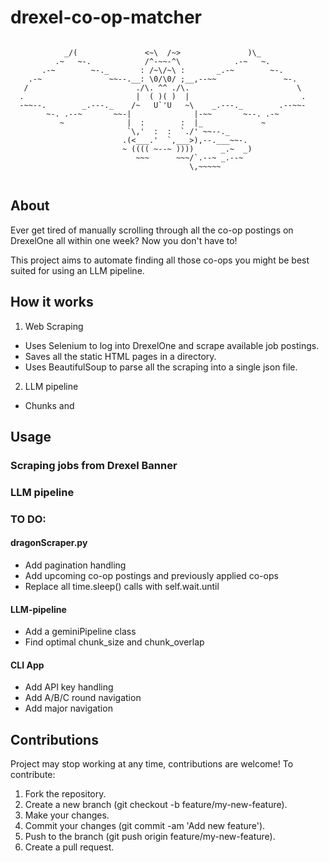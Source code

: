 # drexel-co-op-matcher

```

            _/(               <~\  /~>               )\_
          .~   ~-.            /^-~~-^\            .-~   ~.
       .-~        ~-._       : /~\/~\ :       _.-~        ~-.
    .-~               ~~--.__: \0/\0/ ;__,--~~               ~-.
   /                        ./\. ^^ ./\.                        \
  .                         |  ( )( )  |                         .
  -~~--.        _.---._    /~   U`'U   ~\    _.---._        .--~~-
        ~-. .--~       ~~-|              |-~~       ~--. .-~
           ~              |  :        :  |_             ~
                          `\,'  :  :  `./' ~~--._
                         .(<___.'  `,___>),--.___~~-.
                         ~ (((( ~--~ ))))      _.~  _)
                            ~~~      ~~~/`.--~ _.--~
                                        \,~~~~~  


 ```

 

## About

Ever get tired of manually scrolling through all the co-op postings on DrexelOne all within one week? Now you don't have to!

This project aims to automate finding all those co-ops you might be best suited for using an LLM pipeline. 

## How it works

1. Web Scraping

- Uses Selenium to log into DrexelOne and scrape available job postings.
- Saves all the static HTML pages in a directory.
- Uses BeautifulSoup to parse all the scraping into a single json file.

2. LLM pipeline

- Chunks and 


## Usage

### Scraping jobs from Drexel Banner

### LLM pipeline



### TO DO:

#### dragonScraper.py

- Add pagination handling
- Add upcoming co-op postings and previously applied co-ops 
- Replace all time.sleep() calls with self.wait.until

#### LLM-pipeline

- Add a geminiPipeline class
- Find optimal chunk_size and chunk_overlap


#### CLI App

- Add API key handling
- Add A/B/C round navigation
- Add major navigation



## Contributions

Project may stop working at any time, contributions are welcome! To contribute:

1. Fork the repository.
2. Create a new branch (git checkout -b feature/my-new-feature).
3. Make your changes.
4. Commit your changes (git commit -am 'Add new feature').
5. Push to the branch (git push origin feature/my-new-feature).
6. Create a pull request.